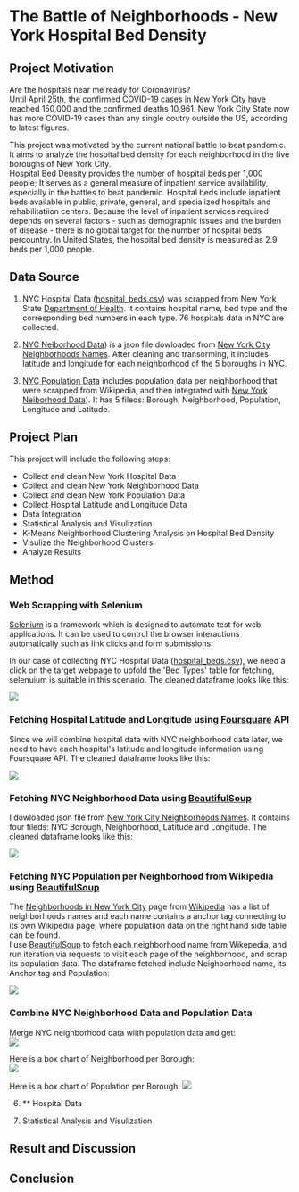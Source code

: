 # The Battle of Neighborhoods - New York Hospital Bed Density

## Project Motivation        

Are the hospitals near me ready for Coronavirus?              
Until April 25th, the confirmed COVID-19 cases in New York City have reached 150,000 and the confirmed deaths 10,961. New York City State now has more COVID-19 cases than any single coutry outside the US, according to latest figures.      

This project was motivated by the current national battle to beat pandemic. It aims to analyze the hospital bed density for each neighborhood in the five boroughs of New York City.     
Hospital Bed Density provides the number of hospital beds per 1,000 people; It serves as a general measure of inpatient service availability, especially in  the battles to beat pandemic. Hospital beds include inpatient beds available in public, private, general, and specialized hospitals and rehabilitatiion centers. Because the level of inpatient services required depends on several factors - such as demographic issues and the burden of disease - there is no global target for the number of hospital beds percountry. In United States, the hospital bed density is measured as 2.9 beds per 1,000 people.        


## Data Source

1. NYC Hospital Data ([hospital_beds.csv](https://github.com/lisu1222/The-Battle-of-Neighborhoods-New-York-Hospital-Density/blob/master/data_output/hospital_beds.csv)) was scrapped from New York State [Department of Health](https://profiles.health.ny.gov/hospital). It contains hospital name, bed type and the corresponding bed numbers in each type. 76 hospitals data in NYC are collected.


2. [NYC Neiborhood Data](https://github.com/lisu1222/The-Battle-of-Neighborhoods-New-York-Hospital-Density/blob/master/newyork_data.json)) is a json file dowloaded from [New York City Neighborhoods Names](https://geo.nyu.edu/catalog/nyu_2451_34572). After cleaning and transorming, it includes latitude and longitude for each neighborhood of the 5 boroughs in NYC.

3. [NYC Population Data](https://github.com/lisu1222/The-Battle-of-Neighborhoods-New-York-Hospital-Density/blob/master/data_output/new_york_data.csv) includes population data per neighborhood that were scrapped from Wikipedia, and then integrated with [New York Neiborhood Data](https://github.com/lisu1222/The-Battle-of-Neighborhoods-New-York-Hospital-Density/blob/master/newyork_data.json)). It has 5 fileds: Borough, Neighborhood, Population, Longitude and Latitude.


## Project Plan

This project will include the following steps:
    
- Collect and clean New York Hospital Data 
- Collect and clean New York Neighborhood Data
- Collect and clean New York Population Data
- Collect Hospital Latitude and Longitude Data
- Data Integration 
- Statistical Analysis and Visulization
- K-Means Neighborhood Clustering Analysis on Hospital Bed Density 
- Visulize the Neighborhood Clusters 
- Analyze Results


## Method
 
### Web Scrapping with Selenium    

[Selenium](https://www.selenium.dev/) is a framework which is designed to automate test for web applications. It can be used to control the browser interactions automatically such as link clicks and form submissions.       

In our case of collecting NYC Hospital Data ([hospital_beds.csv](https://github.com/lisu1222/The-Battle-of-Neighborhoods-New-York-Hospital-Density/blob/master/data_output/hospital_beds.csv)), we need a click on the target webpage to upfold the 'Bed Types' table for fetching, selenuium is suitable in this scenario. The cleaned dataframe looks like this:         
       
![](https://github.com/lisu1222/The-Battle-of-Neighborhoods-New-York-Hospital-Density/blob/master/image_output/1.png)       
             

### Fetching Hospital Latitude and Longitude using [Foursquare](https://foursquare.com/) API      

Since we will combine hospital data with NYC neighborhood data later, we need to have each hospital's latitude and longitude information using Foursquare API. The cleaned dataframe looks like this:         
     
![](https://github.com/lisu1222/The-Battle-of-Neighborhoods-New-York-Hospital-Density/blob/master/image_output/2.png)

### Fetching NYC Neighborhood Data using [BeautifulSoup](https://www.crummy.com/software/BeautifulSoup/bs4/doc/)   

I dowloaded json file from [New York City Neighborhoods Names](https://geo.nyu.edu/catalog/nyu_2451_34572). It contains four fileds: NYC Borough, Neighborhood, Latitude and Longitude. The cleaned dataframe looks like this:         

![](https://github.com/lisu1222/The-Battle-of-Neighborhoods-New-York-Hospital-Density/blob/master/image_output/3.png)

### Fetching NYC Population per Neighborhood from Wikipedia using [BeautifulSoup](https://www.crummy.com/software/BeautifulSoup/bs4/doc/)

The [Neighborhoods in New York City]("https://en.wikipedia.org/wiki/Neighborhoods_in_New_York_City") page from [Wikipedia]("https://en.wikipedia.org") has a list of neighborhoods names and each name contains a anchor tag connecting to its own Wikipedia page, where populatiion data on the right hand side table can be found.      
I use [BeautifulSoup](https://www.crummy.com/software/BeautifulSoup/bs4/doc/) to fetch each neighborhood name from Wikepedia, and run iteration via requests to visit each page of the neighborhood, and scrap its population data. The dataframe fetched include Neighborhood name, its Anchor tag and Population:

![](https://github.com/lisu1222/The-Battle-of-Neighborhoods-New-York-Hospital-Density/blob/master/image_output/4.png)        


### Combine NYC Neighborhood Data and Population Data    
Merge NYC neighborhood data wiith population data and get:      
![](https://github.com/lisu1222/The-Battle-of-Neighborhoods-New-York-Hospital-Density/blob/master/image_output/5.png)   

Here is a box chart of Neighborhood per Borough:    
![](https://github.com/lisu1222/The-Battle-of-Neighborhoods-New-York-Hospital-Density/blob/master/image_output/Neighborhood%20per%20Borough.png)

Here is a box chart of Population per Borough:
![](https://github.com/lisu1222/The-Battle-of-Neighborhoods-New-York-Hospital-Density/blob/master/image_output/Population%20per%20Borough.png)

6. ** Hospital Data









3. Statistical Analysis and Visulization






## Result and Discussion

## Conclusion
